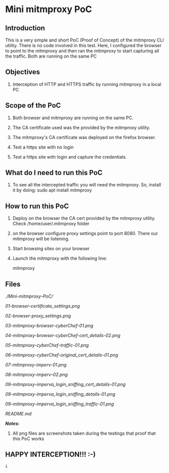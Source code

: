 # Mini mitmproxy PoC


## Introduction

This is a very simple and short PoC (Proof of Concept) of the mitmproxy CLI utility. There is no code involved in this test.
Here, I configured the browser to point to the mitmproxy and then ran the mitmproxy to start capturing all the traffic.
Both are running on the same PC

## Objectives

1. Interception of HTTP and HTTPS traffic by running mitmproxy in a local PC


## Scope of the PoC

1. Both browser and mitmproxy are running on the same PC.

2. The CA certificate used was the provided by the mitmproxy utility. 

3. The mitmproxy's CA certificate was deployed on the firefox browser.

4. Test a https site with no login

5. Test a https site with login and capture the credentials.


## What do I need to run this PoC

1. To see all the intercepted traffic you will need the mitmproxy. So, install it by doing:
	sudo apt install mitmproxy


## How to run this PoC

1. Deploy on the browser the CA cert provided by the mitmproxy utility. Check /home/user/.mitmproxy folder

2. on the browser configure proxy settings point to port 8080. There our mitmproxy will be listening.

3. Start browsing sites on your browser
 
4. Launch the mitmproxy with the following line:

	mitmproxy


## Files

*./Mini-mitmproxy-PoC/*

*01-browser-certificate_settings.png*

*02-browser-proxy_settings.png*

*03-mitmproxy-browser-cyberChef-01.png*

*04-mitmproxy-browser-cyberChef-cert_details-02.png*

*05-mitmproxy-cyberChef-traffic-01.png*

*06-mitmproxy-cyberChef-original_cert_details-01.png*

*07-mitmproxy-imperv-01.png*

*08-mitmproxy-imperv-02.png*

*09-mitmproxy-imperva_login_sniffing_cert_details-01.png*

*09-mitmproxy-imperva_login_sniffing_details-01.png*

*09-mitmproxy-imperva_login_sniffing_traffic-01.png*

*README.md*

***Notes:***
1. All png files are screenshots taken during the testings that 
proof that this PoC works 

	
## HAPPY INTERCEPTION!!!	:-)
	
	

	i
	
	
	
	
	
	

